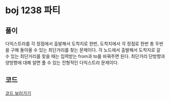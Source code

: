 # boj 1238 파티
 

## 풀이
다익스트라를 각 정점에서 출발해서 도착지로 한번, 도착지에서 각 정점로 한번 총 두번을 구해 돌아올 수 있는 최단거리를 찾는 문제이다.
각 노드에서 출발해서 도착지로 갈 수 있는 최단거리를 찾을 때는 입력받는 from과 to를 바꿔주면 된다.
최단거리 단방향과 양방향에 대해 알면 풀 수 있는 전형적인 다익스트라 문제이다.
     

## 코드
[코드 보러가기](https://github.com/ktjs7252/Baekjoon_code/blob/main/%EC%B5%9C%EB%8B%A8%EA%B1%B0%EB%A6%AC/boj1238.cpp)
